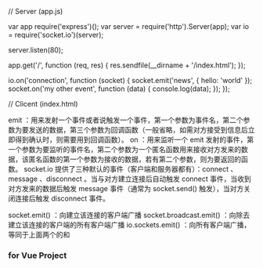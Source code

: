 // Server (app.js)

var app  require('express')();
var server = require('http').Server(app);
var io = require('socket.io')(server);

server.listen(80);

app.get('/', function (req, res) {
    res.sendfile(__dirname + '/index.html');
});

io.on('connection', function (socket) {
    socket.emit('news', { hello: 'world' });
    socket.on('my other event', function (data) {
        console.log(data);
    });
});


// Clicent (index.html)

<script src="/socket.io/socket.io.js"></script>
<script>
    var socket = io.connect('http://localhost');

    socket.on('news', function (data) {
        console.log(data);
        socket.emit('my other event', { my: 'data' });
    });
</script>

emit ：用来发射一个事件或者说触发一个事件，第一个参数为事件名，第二个参数为要发送的数据，第三个参数为回调函数（一般省略，如需对方接受到信息后立即得到确认时，则需要用到回调函数）。 on ：用来监听一个 emit 发射的事件，第一个参数为要监听的事件名，第二个参数为一个匿名函数用来接收对方发来的数据，该匿名函数的第一个参数为接收的数据，若有第二个参数，则为要返回的函数。 socket.io 提供了三种默认的事件（客户端和服务器都有）：connect 、message 、disconnect 。当与对方建立连接后自动触发 connect 事件，当收到对方发来的数据后触发 message 事件（通常为 socket.send() 触发），当对方关闭连接后触发 disconnect 事件。

socket.emit() ：向建立该连接的客户端广播 socket.broadcast.emit() ：向除去建立该连接的客户端的所有客户端广播 io.sockets.emit() ：向所有客户端广播，等同于上面两个的和



### for Vue Project



